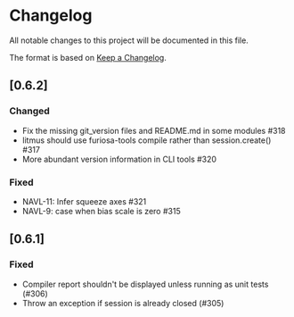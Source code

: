 # Changelog

All notable changes to this project will be documented in this file.

The format is based on [Keep a Changelog](https://keepachangelog.com/en/1.0.0/).

## [0.6.2]
### Changed
- Fix the missing git_version files and README.md in some modules #318
- litmus should use furiosa-tools compile rather than session.create() #317
- More abundant version information in CLI tools #320

### Fixed
- NAVL-11: Infer squeeze axes #321
- NAVL-9: case when bias scale is zero #315

## [0.6.1]
### Fixed
- Compiler report shouldn't be displayed unless running as unit tests (#306)
- Throw an exception if session is already closed (#305)
